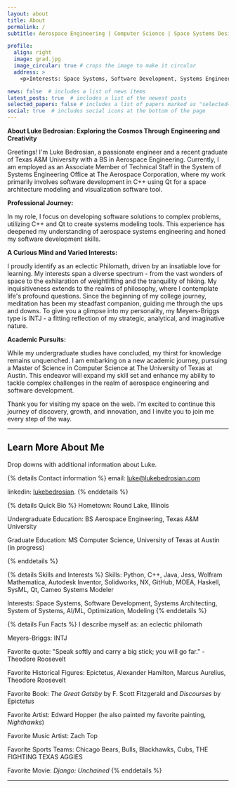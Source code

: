 ```yaml
---
layout: about
title: About
permalink: /
subtitle: Aerospace Engineering | Computer Science | Space Systems Design

profile:
  align: right
  image: grad.jpg
  image_circular: true # crops the image to make it circular
  address: >
    <p>Interests: Space Systems, Software Development, Systems Engineering, AI/ML, Optimization, Modeling</p>

news: false  # includes a list of news items
latest_posts: true  # includes a list of the newest posts
selected_papers: false # includes a list of papers marked as "selected={true}"
social: true  # includes social icons at the bottom of the page
---
```


**About Luke Bedrosian: Exploring the Cosmos Through Engineering and Creativity**

Greetings! I'm Luke Bedrosian, a passionate engineer and a recent graduate of Texas A&M University with a BS in Aerospace Engineering. Currently, I am employed as an Associate Member of Technical Staff in the System of Systems Engineering Office at The Aerospace Corporation, where my work primarily involves software development in C++ using Qt for a space architecture modeling and visualization software tool.

**Professional Journey:**

In my role, I focus on developing software solutions to complex problems, utilizing C++ and Qt to create systems modeling tools. This experience has deepened my understanding of aerospace systems engineering and honed my software development skills.

**A Curious Mind and Varied Interests:**

I proudly identify as an eclectic Philomath, driven by an insatiable love for learning. My interests span a diverse spectrum - from the vast wonders of space to the exhilaration of weightlifting and the tranquility of hiking. My inquisitiveness extends to the realms of philosophy, where I contemplate life's profound questions. Since the beginning of my college journey, meditation has been my steadfast companion, guiding me through the ups and downs. To give you a glimpse into my personality, my Meyers-Briggs type is INTJ - a fitting reflection of my strategic, analytical, and imaginative nature.

**Academic Pursuits:**

While my undergraduate studies have concluded, my thirst for knowledge remains unquenched. I am embarking on a new academic journey, pursuing a Master of Science in Computer Science at The University of Texas at Austin. This endeavor will expand my skill set and enhance my ability to tackle complex challenges in the realm of aerospace engineering and software development.


Thank you for visiting my space on the web. I'm excited to continue this journey of discovery, growth, and innovation, and I invite you to join me every step of the way.


***

## Learn More About Me

Drop downs with additional information about Luke.

{% details Contact information %}
email: luke@lukebedrosian.com

linkedin: [lukebedrosian](www.linkedin.com/in/lukebedrosian).
{% enddetails %}

{% details Quick Bio %}
Hometown: Round Lake, Illinois

Undergraduate Education: BS Aerospace Engineering, Texas A&M University

Graduate Education: MS Computer Science, University of Texas at Austin (in progress)

{% enddetails %}

{% details Skills and Interests %}
Skills: Python, C++, Java, Jess, Wolfram Mathematica, Autodesk Inventor, Solidworks, NX, GitHub, MOEA, Haskell, SysML, Qt, Cameo Systems Modeler

Interests: Space Systems, Software Development, Systems Architecting, System of Systems, AI/ML, Optimization, Modeling
{% enddetails %}

{% details Fun Facts %}
I describe myself as: an eclectic philomath

Meyers-Briggs: INTJ

Favorite quote: "Speak softly and carry a big stick; you will go far." - Theodore Roosevelt

Favorite Historical Figures: Epictetus, Alexander Hamilton, Marcus Aurelius, Theodore Roosevelt

Favorite Book: *The Great Gatsby* by F. Scott Fitzgerald and *Discourses* by Epictetus

Favorite Artist: Edward Hopper (he also painted my favorite painting, *Nighthawks*)

Favorite Music Artist: Zach Top

Favorite Sports Teams: Chicago Bears, Bulls, Blackhawks, Cubs, THE FIGHTING TEXAS AGGIES

Favorite Movie: *Django: Unchained*
{% enddetails %}

***

